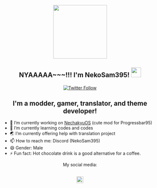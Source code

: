<div align="center">
<img width="175px" src="https://em-content.zobj.net/source/microsoft-teams/337/grinning-cat-with-smiling-eyes_1f638.png"/>

## NYAAAAA~~~!!! I'm NekoSam395! <img width="32px" src="https://cdn.discordapp.com/attachments/889898536550940702/1006360772030517329/kelly.png"/> </p>

  [![Twitter Follow](https://img.shields.io/twitter/follow/NekoSam395?color=1DA1F2&logo=x&style=for-the-badge)](https://x.com/intent/follow?original_referer=https%3A%2F%2Fgithub.com%2FNekoSam395&screen_name=NekoSam395)

## I'm a modder, gamer, translator, and theme developer!
<div align="left">

- 🔭 I’m currently working on [NechakyuOS][nckos] (cute mod for Progressbar95)
- 🌱 I’m currently learning codes and codes
- 🌏 I’m currently offering help with translation project
- 📫 How to reach me: Discord (NekoSam395)
- 😄 Gender: Male
- ⚡ Fun fact: Hot chocolate drink is a good alternative for a coffee.

<div align="center">
My social media:

[<img align="center" alt="NekoSam395 | X" width="22px" src="https://cdn.jsdelivr.net/npm/simple-icons@v3/icons/twitter.svg" />][x]
<br />
---

</details>

[nckos]: https://github.com/NekoSam395/NechakyuOS
[x]: https://x.com/NekoSam395
